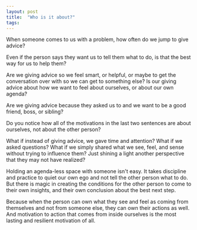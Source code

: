 ```yaml
---
layout: post
title:  "Who is it about?"
tags: 
---
```


When someone comes to us with a problem, how often do we jump to give advice?

Even if the person says they want us to tell them what to do, is that the best way for us to help them?

Are we giving advice so we feel smart, or helpful, or maybe to get the conversation over with so we can get to something else? Is our giving advice about how we want to feel about ourselves, or about our own agenda?

Are we giving advice because they asked us to and we want to be a good friend, boss, or sibling?

Do you notice how all of the motivations in the last two sentences are about ourselves, not about the other person?

What if instead of giving advice, we gave time and attention? What if we asked questions? What if we simply shared what we see, feel, and sense without trying to influence them? Just shining a light another perspective that they may not have realized?

Holding an agenda-less space with someone isn't easy. It takes discipline and practice to quiet our own ego and not tell the other person what to do. But there is magic in creating the conditions for the other person to come to their own insights, and their own conclusion about the best next step.

Because when the person can own what they see and feel as coming from themselves and not from someone else, they can own their actions as well. And motivation to action that comes from inside ourselves is the most lasting and resilient motivation of all.